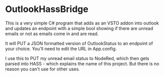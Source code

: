 # OutlookHassBridge

This is a very simple C# program that adds as an VSTO addon into outlook and updates an endpoint with a simple bool showing if there are unread emails or not as emails come in and are read.

It will PUT a JSON formatted version of OutlookStatus to an endpoint of your choice. You'll need to edit the URL in App.config.

I use this to PUT my unread email status to NodeRed, which then gets parsed into HASS - which explains the name of this project. But there is no reason you can't use for other uses.